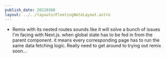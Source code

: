 ```yaml
---
publish_date: 20220308    
layout: ../../layouts/FleetingNoteLayout.astro
---
```

- Remix with its nested routes sounds like it will solve a bunch of issues I'm facing with Next.js. when global state has to be fed in from the parent component. it means every corresponding page has to run the same data fetching logic. Really need to get around to trying out remix soon...